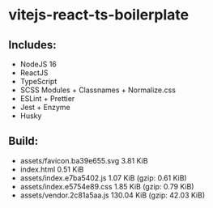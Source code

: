 # vitejs-react-ts-boilerplate

## Includes:

* NodeJS 16
* ReactJS
* TypeScript
* SCSS Modules + Classnames + Normalize.css
* ESLint + Prettier
* Jest + Enzyme
* Husky

## Build:

* assets/favicon.ba39e655.svg   3.81 KiB
* index.html                    0.51 KiB
* assets/index.e7ba5402.js      1.07 KiB (gzip: 0.61 KiB)
* assets/index.e5754e89.css     1.85 KiB (gzip: 0.79 KiB)
* assets/vendor.2c81a5aa.js     130.04 KiB (gzip: 42.03 KiB)
